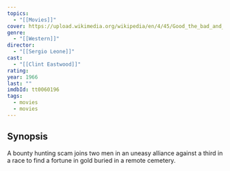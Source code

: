 ```yaml
---
topics:
  - "[[Movies]]"
cover: https://upload.wikimedia.org/wikipedia/en/4/45/Good_the_bad_and_the_ugly_poster.jpg
genre:
  - "[[Western]]"
director:
  - "[[Sergio Leone]]"
cast:
  - "[[Clint Eastwood]]"
rating: 
year: 1966
last: ""
imdbId: tt0060196
tags:
  - movies
  - movies
---
```

## Synopsis
A bounty hunting scam joins two men in an uneasy alliance against a third in a race to find a fortune in gold buried in a remote cemetery.

